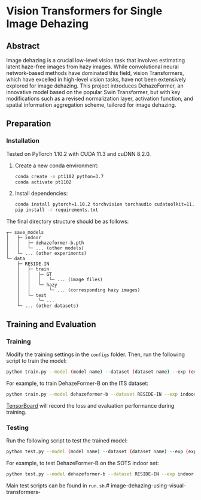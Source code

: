 # Vision Transformers for Single Image Dehazing

## Abstract
Image dehazing is a crucial low-level vision task that involves estimating latent haze-free images from hazy images. While convolutional neural network-based methods have dominated this field, vision Transformers, which have excelled in high-level vision tasks, have not been extensively explored for image dehazing. This project introduces DehazeFormer, an innovative model based on the popular Swin Transformer, but with key modifications such as a revised normalization layer, activation function, and spatial information aggregation scheme, tailored for image dehazing.






## Preparation

### Installation
Tested on PyTorch 1.10.2 with CUDA 11.3 and cuDNN 8.2.0.

1. Create a new conda environment:
    ```sh
    conda create -n pt1102 python=3.7
    conda activate pt1102
    ```

2. Install dependencies:
    ```sh
    conda install pytorch=1.10.2 torchvision torchaudio cudatoolkit=11.3 -c pytorch
    pip install -r requirements.txt
    ```



The final directory structure should be as follows:
```
┬─ save_models
│   ├─ indoor
│   │   ├─ dehazeformer-b.pth
│   │   └─ ... (other models)
│   └─ ... (other experiments)
└─ data
    ├─ RESIDE-IN
    │   ├─ train
    │   │   ├─ GT
    │   │   │   └─ ... (image files)
    │   │   └─ hazy
    │   │       └─ ... (corresponding hazy images)
    │   └─ test
    │       └─ ...
    └─ ... (other datasets)
```

## Training and Evaluation

### Training
Modify the training settings in the `configs` folder. Then, run the following script to train the model:
```sh
python train.py --model (model name) --dataset (dataset name) --exp (exp name)
```
For example, to train DehazeFormer-B on the ITS dataset:
```sh
python train.py --model dehazeformer-b --dataset RESIDE-IN --exp indoor
```
[TensorBoard](https://pytorch.org/docs/1.10/tensorboard.html) will record the loss and evaluation performance during training.

### Testing
Run the following script to test the trained model:
```sh
python test.py --model (model name) --dataset (dataset name) --exp (exp name)
```
For example, to test DehazeFormer-B on the SOTS indoor set:
```sh
python test.py --model dehazeformer-b --dataset RESIDE-IN --exp indoor
```
Main test scripts can be found in `run.sh`.# image-dehazing-using-visual-transformers-
